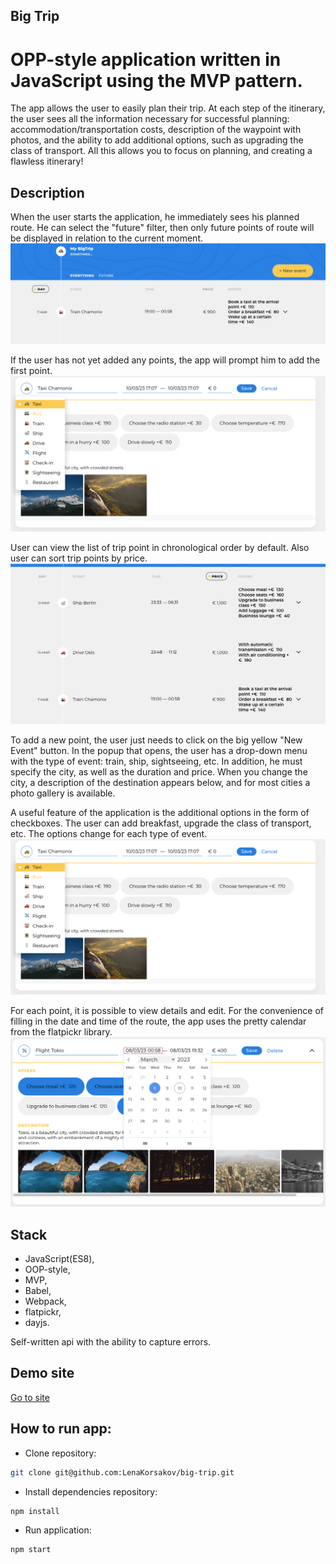 ## Big Trip
# OPP-style application written in JavaScript using the MVP pattern.

The app allows the user to easily plan their trip. At each step of the itinerary, the user sees all the information necessary for successful planning: accommodation/transportation costs, description of the waypoint with photos, and the ability to add additional options, such as upgrading the class of transport. All this allows you to focus on planning, and creating a flawless itinerary!

## Description
When the user starts the application, he immediately sees his planned route. He can select the "future" filter, then only future points of route will be displayed in relation to the current moment.
![Main-screenshot](https://github.com/LenaKorsakov/big-trip/blob/master/screenshots/main-screenshot.png)

 If the user has not yet added any points, the app will prompt him to add the first point.
![No-point-screenshot](https://github.com/LenaKorsakov/big-trip/blob/master/screenshots/new-point-screenshot.png)

User can view the list of trip point in chronological order by default. Also user can sort trip points by price.
![Route-screenshot](https://github.com/LenaKorsakov/big-trip/blob/master/screenshots/route-screenshot.png)

To add a new point, the user just needs to click on the big yellow "New Event" button. In the popup that opens, the user has a drop-down menu with the type of event: train, ship, sightseeing, etc. In addition, he must specify the city, as well as the duration and price. 
When you change the city, a description of the destination appears below, and for most cities a photo gallery is available.

A useful feature of the application is the additional options in the form of checkboxes. The user can add breakfast, upgrade the class of transport, etc. The options change for each type of event.
![New-point-screenshot](https://github.com/LenaKorsakov/big-trip/blob/master/screenshots/new-point-screenshot.png)

For each point, it is possible to view details and edit. For the convenience of filling in the date and time of the route, the app uses the pretty calendar from the flatpickr library.
![Edit-screenshot](https://github.com/LenaKorsakov/big-trip/blob/master/screenshots/edit-screenshot.png)


## Stack
- JavaScript(ES8),
- OOP-style,
- MVP,
- Babel,
- Webpack,
- flatpickr,
- dayjs.

Self-written api with the ability to capture errors.
## Demo site
<a href="https://big-trip-opal.vercel.app/">Go to site<a>

## How to run app:

- Clone repository:
```bash
git clone git@github.com:LenaKorsakov/big-trip.git
```

- Install dependencies repository:

```bash
npm install
```

- Run application:

```bash
npm start
```
